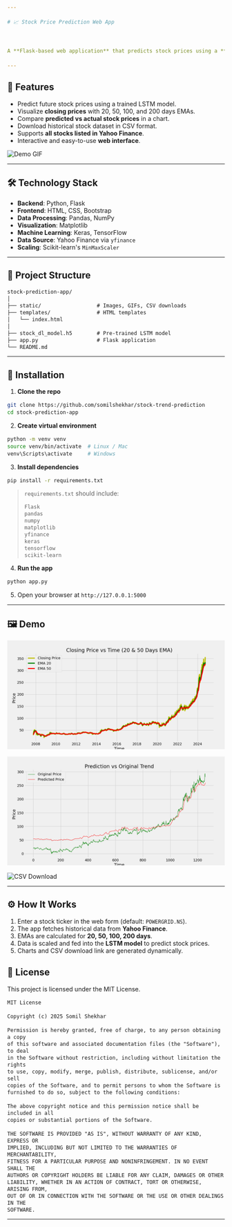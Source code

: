 ```yaml
---

# 📈 Stock Price Prediction Web App



A **Flask-based web application** that predicts stock prices using a **Deep Learning model** (LSTM) and visualizes the stock trends with **Exponential Moving Averages (EMA)**. It also allows users to **download stock data** as CSV.

---
```


## 🎯 Features

* Predict future stock prices using a trained LSTM model.
* Visualize **closing prices** with 20, 50, 100, and 200 days EMAs.
* Compare **predicted vs actual stock prices** in a chart.
* Download historical stock dataset in CSV format.
* Supports **all stocks listed in Yahoo Finance**.
* Interactive and easy-to-use **web interface**.

![Demo GIF](static/demo.gif)

---

## 🛠 Technology Stack

* **Backend**: Python, Flask
* **Frontend**: HTML, CSS, Bootstrap
* **Data Processing**: Pandas, NumPy
* **Visualization**: Matplotlib
* **Machine Learning**: Keras, TensorFlow
* **Data Source**: Yahoo Finance via `yfinance`
* **Scaling**: Scikit-learn's `MinMaxScaler`

---

## 📁 Project Structure

```
stock-prediction-app/
│
├── static/                  # Images, GIFs, CSV downloads
├── templates/               # HTML templates
│   └── index.html
│
├── stock_dl_model.h5        # Pre-trained LSTM model
├── app.py                   # Flask application
└── README.md
```

---

## 🚀 Installation

1. **Clone the repo**

```bash
git clone https://github.com/somilshekhar/stock-trend-prediction
cd stock-prediction-app
```

2. **Create virtual environment**

```bash
python -m venv venv
source venv/bin/activate  # Linux / Mac
venv\Scripts\activate     # Windows
```

3. **Install dependencies**

```bash
pip install -r requirements.txt
```

> `requirements.txt` should include:
>
> ```
> Flask
> pandas
> numpy
> matplotlib
> yfinance
> keras
> tensorflow
> scikit-learn
> ```

4. **Run the app**

```bash
python app.py
```

5. Open your browser at `http://127.0.0.1:5000`

---

## 🖼 Demo

![EMA Charts](static/ema_20_50.png)

![Prediction Chart](static/stock_prediction.png)

![CSV Download](static/demo.gif)

---

## ⚙️ How It Works

1. Enter a stock ticker in the web form (default: `POWERGRID.NS`).
2. The app fetches historical data from **Yahoo Finance**.
3. EMAs are calculated for **20, 50, 100, 200 days**.
4. Data is scaled and fed into the **LSTM model** to predict stock prices.
5. Charts and CSV download link are generated dynamically.


## 📜 License

This project is licensed under the MIT License.

```
MIT License

Copyright (c) 2025 Somil Shekhar

Permission is hereby granted, free of charge, to any person obtaining a copy
of this software and associated documentation files (the "Software"), to deal
in the Software without restriction, including without limitation the rights
to use, copy, modify, merge, publish, distribute, sublicense, and/or sell
copies of the Software, and to permit persons to whom the Software is
furnished to do so, subject to the following conditions:

The above copyright notice and this permission notice shall be included in all
copies or substantial portions of the Software.

THE SOFTWARE IS PROVIDED "AS IS", WITHOUT WARRANTY OF ANY KIND, EXPRESS OR
IMPLIED, INCLUDING BUT NOT LIMITED TO THE WARRANTIES OF MERCHANTABILITY,
FITNESS FOR A PARTICULAR PURPOSE AND NONINFRINGEMENT. IN NO EVENT SHALL THE
AUTHORS OR COPYRIGHT HOLDERS BE LIABLE FOR ANY CLAIM, DAMAGES OR OTHER
LIABILITY, WHETHER IN AN ACTION OF CONTRACT, TORT OR OTHERWISE, ARISING FROM,
OUT OF OR IN CONNECTION WITH THE SOFTWARE OR THE USE OR OTHER DEALINGS IN THE
SOFTWARE.
```

---
